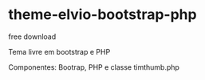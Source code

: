 # theme-elvio-bootstrap-php
free download
 
Tema livre em bootstrap e PHP

Componentes: Bootrap, PHP e classe timthumb.php
